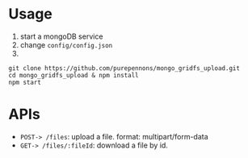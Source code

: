 # Usage
1. start a mongoDB service
2. change `config/config.json`
3. 
```
git clone https://github.com/purepennons/mongo_gridfs_upload.git
cd mongo_gridfs_upload & npm install
npm start
```
# APIs
* `POST-> /files`: upload a file. format: multipart/form-data
* `GET-> /files/:fileId`: download a file by id.

